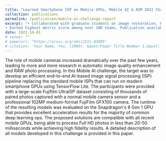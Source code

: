 ```yaml
---
title: "Learned Smartphone ISP on Mobile GPUs, Mobile AI & AIM 2022 Challenge Report"
collection: publications
permalink: /publication/mobile-ai-challenge-report
excerpt: "• Collaborated with graduate students on image restoration. Presented model to ETH Zurich professor Andrey Ignatov.            
• Earned highest metric score among over 100 teams. Publication available [here](https://arxiv.org/abs/2211.03885)."
date: 2022-10-01
# venue: ""
# paperurl: "https://arxiv.org/abs/2211.03885"
# citation: 'Your Name, You. (2009). &quot;Paper Title Number 1.&quot; <i>Journal 1</i>. 1(1).'
---
```


The role of mobile cameras increased dramatically over the past few years, leading to more and more research in automatic image quality enhancement and RAW photo processing. In this Mobile AI challenge, the target was to develop an efficient end-to-end AI-based image signal processing (ISP) pipeline replacing the standard mobile ISPs that can run on modern smartphone GPUs using TensorFlow Lite. The participants were provided with a large-scale Fujifilm UltraISP dataset consisting of thousands of paired photos captured with a normal mobile camera sensor and a professional 102MP medium-format FujiFilm GFX100 camera. The runtime of the resulting models was evaluated on the Snapdragon's 8 Gen 1 GPU that provides excellent acceleration results for the majority of common deep learning ops. The proposed solutions are compatible with all recent mobile GPUs, being able to process Full HD photos in less than 20-50 milliseconds while achieving high fidelity results. A detailed description of all models developed in this challenge is provided in this paper.
